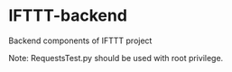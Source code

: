 # IFTTT-backend
 Backend components of IFTTT project

Note: RequestsTest.py should be used with root privilege.